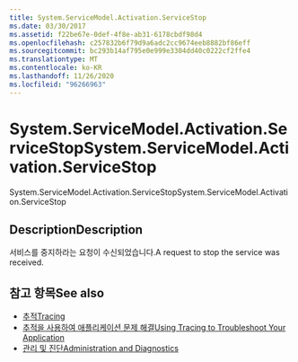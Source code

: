 ```yaml
---
title: System.ServiceModel.Activation.ServiceStop
ms.date: 03/30/2017
ms.assetid: f22be67e-0def-4f8e-ab31-6178cbdf98d4
ms.openlocfilehash: c257832b6f79d9a6adc2cc9674eeb8882bf86eff
ms.sourcegitcommit: bc293b14af795e0e999e3304dd40c0222cf2ffe4
ms.translationtype: MT
ms.contentlocale: ko-KR
ms.lasthandoff: 11/26/2020
ms.locfileid: "96266963"
---
```

# <a name="systemservicemodelactivationservicestop"></a><span data-ttu-id="f3b8c-102">System.ServiceModel.Activation.ServiceStop</span><span class="sxs-lookup"><span data-stu-id="f3b8c-102">System.ServiceModel.Activation.ServiceStop</span></span>

<span data-ttu-id="f3b8c-103">System.ServiceModel.Activation.ServiceStop</span><span class="sxs-lookup"><span data-stu-id="f3b8c-103">System.ServiceModel.Activation.ServiceStop</span></span>  
  
## <a name="description"></a><span data-ttu-id="f3b8c-104">Description</span><span class="sxs-lookup"><span data-stu-id="f3b8c-104">Description</span></span>  

 <span data-ttu-id="f3b8c-105">서비스를 중지하라는 요청이 수신되었습니다.</span><span class="sxs-lookup"><span data-stu-id="f3b8c-105">A request to stop the service was received.</span></span>  
  
## <a name="see-also"></a><span data-ttu-id="f3b8c-106">참고 항목</span><span class="sxs-lookup"><span data-stu-id="f3b8c-106">See also</span></span>

- [<span data-ttu-id="f3b8c-107">추적</span><span class="sxs-lookup"><span data-stu-id="f3b8c-107">Tracing</span></span>](index.md)
- [<span data-ttu-id="f3b8c-108">추적을 사용하여 애플리케이션 문제 해결</span><span class="sxs-lookup"><span data-stu-id="f3b8c-108">Using Tracing to Troubleshoot Your Application</span></span>](using-tracing-to-troubleshoot-your-application.md)
- [<span data-ttu-id="f3b8c-109">관리 및 진단</span><span class="sxs-lookup"><span data-stu-id="f3b8c-109">Administration and Diagnostics</span></span>](../index.md)
